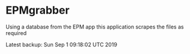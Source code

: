 # EPMgrabber
Using a database from the EPM app this application scrapes the files as required


Latest backup: Sun Sep 1 09:18:02 UTC 2019

